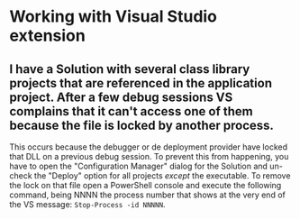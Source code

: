 # Working with Visual Studio extension


## I have a Solution with several class library projects that are referenced in the application project. After a few debug sessions VS complains that it can't access one of them because the file is locked by another process.

This occurs because the debugger or de deployment provider have locked that DLL on a previous debug session.
To prevent this from happening, you have to open the "Configuration Manager" dialog for the Solution and un-check the "Deploy" option for all projects _except_ the executable. 
To remove the lock on that file open a PowerShell console and execute the following command, being NNNN the process number that shows at the very end of the VS message:
`Stop-Process -id NNNNN`.